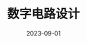 ---
title: "数字电路设计"
collection: courses
date: 2023-09-01
course_code: EE2040
semester: 秋季 2023
location: PKU
---